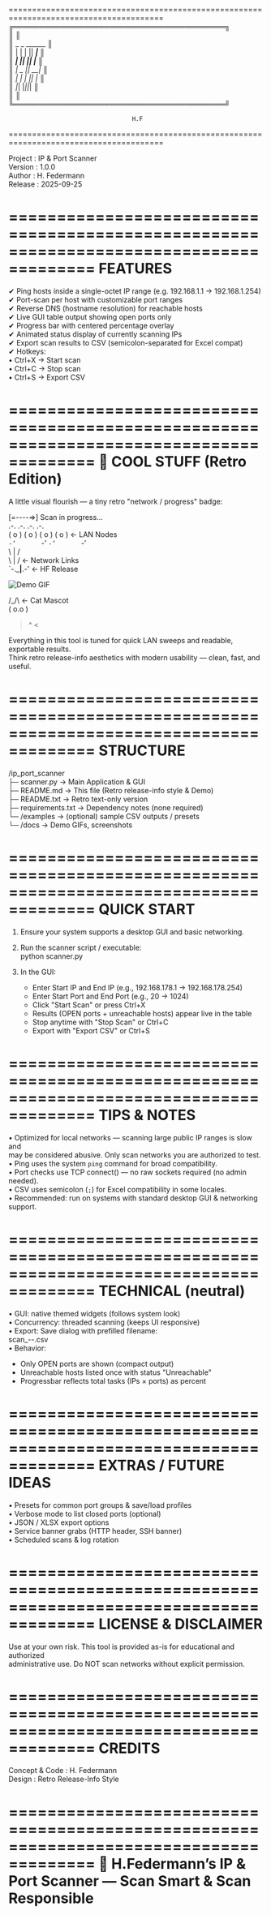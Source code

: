 =======================================================================================
                  ╔══════════════════════════════════════════╗                 
                  ║                                          ║                 
                  ║                _   _  ______             ║                 
                  ║               | | | ||  ____|            ║                 
                  ║               | |_| || |__               ║                 
                  ║               |  _  ||  __|              ║                 
                  ║               | | | || |                 ║                 
                  ║               |_| |_||_|                 ║                 
                  ║                                          ║                 
                  ╚══════════════════════════════════════════╝                  
                                      
                                      H.F                                        
=======================================================================================

Project : IP & Port Scanner  
Version : 1.0.0  
Author  : H. Federmann  
Release : 2025-09-25  

=======================================================================================
FEATURES
=======================================================================================
✔ Ping hosts inside a single-octet IP range (e.g. 192.168.1.1 → 192.168.1.254)  
✔ Port-scan per host with customizable port ranges  
✔ Reverse DNS (hostname resolution) for reachable hosts  
✔ Live GUI table output showing open ports only  
✔ Progress bar with centered percentage overlay  
✔ Animated status display of currently scanning IPs  
✔ Export scan results to CSV (semicolon-separated for Excel compat)  
✔ Hotkeys:  
   • Ctrl+X → Start scan  
   • Ctrl+C → Stop scan  
   • Ctrl+S → Export CSV  

=======================================================================================
🧩 COOL STUFF (Retro Edition)
=======================================================================================
A little visual flourish — a tiny retro "network / progress" badge:

   [=----=>]  Scan in progress...  
    .-.       .-.       .-.       .-.  
   ( o )     ( o )     ( o )     ( o )   <- LAN Nodes  
    `-’       `-’       `-’       `-’    
       \       |       /            
        \      |      /             <- Network Links  
         `-.___|__.-'                <- HF Release

![Demo GIF](docs/demo.gif)  

   /\_/\       <- Cat Mascot  
  ( o.o )     
   > ^ <       

Everything in this tool is tuned for quick LAN sweeps and readable, exportable results.  
Think retro release-info aesthetics with modern usability — clean, fast, and useful.

=======================================================================================
STRUCTURE
=======================================================================================
/ip_port_scanner  
 ├─ scanner.py        → Main Application & GUI  
 ├─ README.md         → This file (Retro release-info style & Demo)  
 ├─ README.txt        → Retro text-only version  
 ├─ requirements.txt  → Dependency notes (none required)  
 └─ /examples         → (optional) sample CSV outputs / presets  
 └─ /docs             → Demo GIFs, screenshots  

=======================================================================================
QUICK START
=======================================================================================
1) Ensure your system supports a desktop GUI and basic networking.  

2) Run the scanner script / executable:  
   python scanner.py  

3) In the GUI:  
   - Enter Start IP and End IP (e.g., 192.168.178.1 → 192.168.178.254)  
   - Enter Start Port and End Port (e.g., 20 → 1024)  
   - Click "Start Scan" or press Ctrl+X  
   - Results (OPEN ports + unreachable hosts) appear live in the table  
   - Stop anytime with "Stop Scan" or Ctrl+C  
   - Export with "Export CSV" or Ctrl+S  

=======================================================================================
TIPS & NOTES
=======================================================================================
• Optimized for local networks — scanning large public IP ranges is slow and  
  may be considered abusive. Only scan networks you are authorized to test.  
• Ping uses the system `ping` command for broad compatibility.  
• Port checks use TCP connect() — no raw sockets required (no admin needed).  
• CSV uses semicolon (`;`) for Excel compatibility in some locales.  
• Recommended: run on systems with standard desktop GUI & networking support.  

=======================================================================================
TECHNICAL (neutral)
=======================================================================================
• GUI: native themed widgets (follows system look)  
• Concurrency: threaded scanning (keeps UI responsive)  
• Export: Save dialog with prefilled filename:  
  scan_<startIP>-<endIP>_<startPort>-<endPort>_<timestamp>.csv  
• Behavior:  
  - Only OPEN ports are shown (compact output)  
  - Unreachable hosts listed once with status "Unreachable"  
  - Progressbar reflects total tasks (IPs × ports) as percent  

=======================================================================================
EXTRAS / FUTURE IDEAS
=======================================================================================
• Presets for common port groups & save/load profiles  
• Verbose mode to list closed ports (optional)  
• JSON / XLSX export options  
• Service banner grabs (HTTP header, SSH banner)  
• Scheduled scans & log rotation  

=======================================================================================
LICENSE & DISCLAIMER
=======================================================================================
Use at your own risk. This tool is provided as-is for educational and authorized  
administrative use. Do NOT scan networks without explicit permission.  

=======================================================================================
CREDITS
=======================================================================================
Concept & Code  : H. Federmann  
Design          : Retro Release-Info Style  

=======================================================================================
🚀 H.Federmann’s IP & Port Scanner — Scan Smart & Scan Responsible  
=======================================================================================
